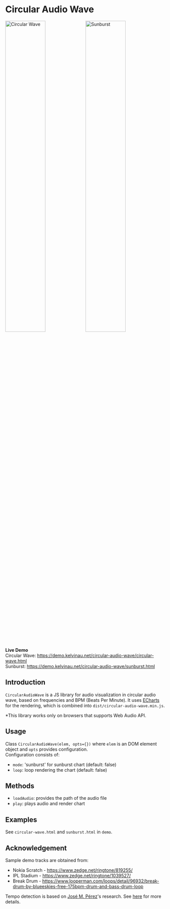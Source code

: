 # Circular Audio Wave
<img alt="Circular Wave" src="http://demo.kelvinau.net/circular-audio-wave/circular-wave.gif" width="50%"/><img alt="Sunburst" src="http://demo.kelvinau.net/circular-audio-wave/sunburst.gif" width="50%"/>

**Live Demo**  
Circular Wave: https://demo.kelvinau.net/circular-audio-wave/circular-wave.html  
Sunburst: https://demo.kelvinau.net/circular-audio-wave/sunburst.html

## Introduction
`CircularAudioWave` is a JS library for audio visualization in circular audio wave, based on frequencies and BPM (Beats Per Minute). It uses [ECharts](https://github.com/apache/incubator-echarts) for the rendering, which is combined into `dist/circular-audio-wave.min.js`.

*This library works only on browsers that supports Web Audio API.

## Usage
Class `CircularAudioWave(elem, opts={})` where `elem` is an DOM element object and `opts` provides configuration.  
Configuration consists of:  
- `mode`: 'sunburst' for sunburst chart (default: false)
- `loop`: loop rendering the chart (default: false)

## Methods
- `loadAudio`: provides the path of the audio file
- `play`: plays audio and render chart

## Examples
See `circular-wave.html` and `sunburst.html` in `demo`.

## Acknowledgement
Sample demo tracks are obtained from:
- Nokia Scratch - https://www.zedge.net/ringtone/819255/
- IPL Stadium - https://www.zedge.net/ringtone/1039527/
- Break Drum - https://www.looperman.com/loops/detail/96932/break-drum-by-blueeskies-free-175bpm-drum-and-bass-drum-loop

Tempo detection is based on [José M. Pérez](https://jmperezperez.com/)'s research. See [here](https://jmperezperez.com/bpm-detection-javascript/) for more details.
